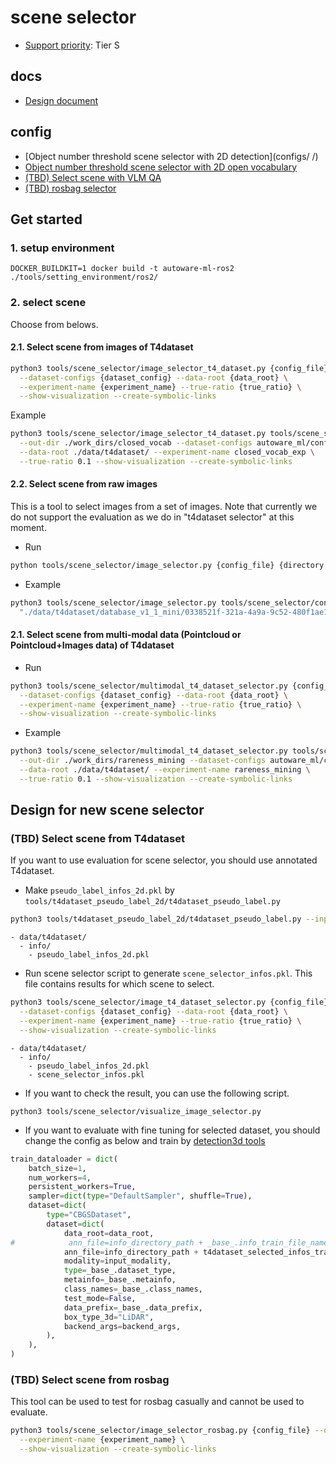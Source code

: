# scene selector

- [Support priority](https://github.com/tier4/autoware-ml/blob/main/docs/design/autoware_ml_design.md#support-priority): Tier S

## docs

- [Design document](docs/design.md)

## config

- [Object number threshold scene selector with 2D detection](configs/
/)
- [Object number threshold scene selector with 2D open vocabulary](configs/open_vocab_2d_object_num_selector/)
- [(TBD) Select scene with VLM QA](configs/vlm_qa_selector/)
- [(TBD) rosbag selector](configs/rosbag/)

## Get started
### 1. setup environment

```
DOCKER_BUILDKIT=1 docker build -t autoware-ml-ros2 ./tools/setting_environment/ros2/
```

### 2. select scene

Choose from belows.

#### 2.1. Select scene from images of T4dataset

```sh
python3 tools/scene_selector/image_selector_t4_dataset.py {config_file} --out-dir {output_dir} \
  --dataset-configs {dataset_config} --data-root {data_root} \
  --experiment-name {experiment_name} --true-ratio {true_ratio} \
  --show-visualization --create-symbolic-links
```

Example
```sh
python3 tools/scene_selector/image_selector_t4_dataset.py tools/scene_selector/configs/det2d_object_num_selector/yolox_l_object_number_sum.py \
  --out-dir ./work_dirs/closed_vocab --dataset-configs autoware_ml/configs/detection3d/dataset/t4dataset/database_v1_1_mini.yaml \
  --data-root ./data/t4dataset/ --experiment-name closed_vocab_exp \
  --true-ratio 0.1 --show-visualization --create-symbolic-links
```

#### 2.2. Select scene from raw images

This is a tool to select images from a set of images.
Note that currently we do not support the evaluation as we do in "t4dataset selector" at this moment.

- Run

```sh
python tools/scene_selector/image_selector.py {config_file} {directory or image_file}
```

- Example

```sh
python3 tools/scene_selector/image_selector.py tools/scene_selector/configs/det2d_object_num_selector/yolox_l_object_number_sum.py \
  "./data/t4dataset/database_v1_1_mini/0338521f-321a-4a9a-9c52-480f1ae1131a/2/data/CAM_FRONT/*.jpg" --out-dir ./work_dirs
```

#### 2.1. Select scene from multi-modal data (Pointcloud or Pointcloud+Images data) of T4dataset

- Run

```sh
python3 tools/scene_selector/multimodal_t4_dataset_selector.py {config_file} --out-dir {output_dir} \
  --dataset-configs {dataset_config} --data-root {data_root} \
  --experiment-name {experiment_name} --true-ratio {true_ratio} \
  --show-visualization --create-symbolic-links
```

- Example

```sh
python3 tools/scene_selector/multimodal_t4_dataset_selector.py tools/scene_selector/configs/model_rareness_example_mining/bevfusion_cl_transfusion_l.py \
  --out-dir ./work_dirs/rareness_mining --dataset-configs autoware_ml/configs/detection3d/dataset/t4dataset/database_v1_1_mini.yaml \
  --data-root ./data/t4dataset/ --experiment-name rareness_mining \
  --true-ratio 0.1 --show-visualization --create-symbolic-links
```

## Design for new scene selector
### (TBD) Select scene from T4dataset

If you want to use evaluation for scene selector, you should use annotated T4dataset.

- Make `pseudo_label_infos_2d.pkl` by `tools/t4dataset_pseudo_label_2d/t4dataset_pseudo_label.py`

```sh
python3 tools/t4dataset_pseudo_label_2d/t4dataset_pseudo_label.py --input {path to non-annotated T4dataset} --config {config_file} --ckpt {ckpt_file}
```

```
- data/t4dataset/
  - info/
    - pseudo_label_infos_2d.pkl
```

- Run scene selector script to generate `scene_selector_infos.pkl`. This file contains results for which scene to select.

```sh
python3 tools/scene_selector/image_t4_dataset_selector.py {config_file} --out-dir {output_dir} \
  --dataset-configs {dataset_config} --data-root {data_root} \
  --experiment-name {experiment_name} --true-ratio {true_ratio} \
  --show-visualization --create-symbolic-links
```

```
- data/t4dataset/
  - info/
    - pseudo_label_infos_2d.pkl
    - scene_selector_infos.pkl
```

- If you want to check the result, you can use the following script.

```
python3 tools/scene_selector/visualize_image_selector.py
```

- If you want to evaluate with fine tuning for selected dataset, you should change the config as below and train by [detection3d tools](/tools/detection3d/)

```py
train_dataloader = dict(
    batch_size=1,
    num_workers=4,
    persistent_workers=True,
    sampler=dict(type="DefaultSampler", shuffle=True),
    dataset=dict(
        type="CBGSDataset",
        dataset=dict(
            data_root=data_root,
#            ann_file=info_directory_path + _base_.info_train_file_name,
            ann_file=info_directory_path + t4dataset_selected_infos_train.pkl,
            modality=input_modality,
            type=_base_.dataset_type,
            metainfo=_base_.metainfo,
            class_names=_base_.class_names,
            test_mode=False,
            data_prefix=_base_.data_prefix,
            box_type_3d="LiDAR",
            backend_args=backend_args,
        ),
    ),
)
```

### (TBD) Select scene from rosbag

This tool can be used to test for rosbag casually and cannot be used to evaluate.

```sh
python3 tools/scene_selector/image_selector_rosbag.py {config_file} --out-dir {output_dir} \
  --experiment-name {experiment_name} \
  --show-visualization --create-symbolic-links
```
